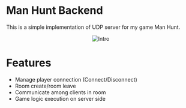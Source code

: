 # Man Hunt Backend
This is a simple implementation of UDP server for my game Man Hunt.
<p align="center">
<img src="https://i.ibb.co/7bncfSk/background-2.png" alt="Intro">
</p>

# Features
- Manage player connection (Connect/Disconnect)
- Room create/room leave
- Communicate among clients in room
- Game logic execution on server side



